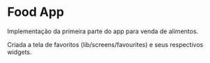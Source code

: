 # Food App

Implementação da primeira parte do app para venda de alimentos.

Criada a tela de favoritos (lib/screens/favourites) e seus respectivos widgets.

